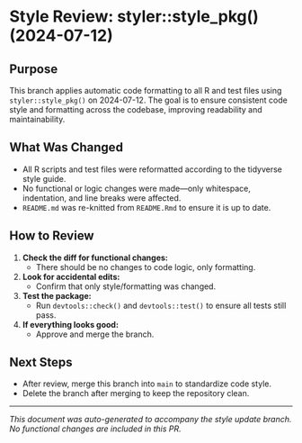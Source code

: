 # Style Review: styler::style_pkg() (2024-07-12)

## Purpose
This branch applies automatic code formatting to all R and test files using `styler::style_pkg()` on 2024-07-12. The goal is to ensure consistent code style and formatting across the codebase, improving readability and maintainability.

## What Was Changed
- All R scripts and test files were reformatted according to the tidyverse style guide.
- No functional or logic changes were made—only whitespace, indentation, and line breaks were affected.
- `README.md` was re-knitted from `README.Rmd` to ensure it is up to date.

## How to Review
1. **Check the diff for functional changes:**
   - There should be no changes to code logic, only formatting.
2. **Look for accidental edits:**
   - Confirm that only style/formatting was changed.
3. **Test the package:**
   - Run `devtools::check()` and `devtools::test()` to ensure all tests still pass.
4. **If everything looks good:**
   - Approve and merge the branch.

## Next Steps
- After review, merge this branch into `main` to standardize code style.
- Delete the branch after merging to keep the repository clean.

---
_This document was auto-generated to accompany the style update branch. No functional changes are included in this PR._ 
